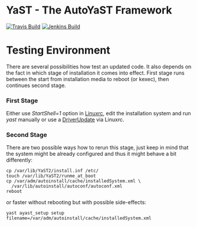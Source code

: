YaST - The AutoYaST Framework
=============================

[![Travis Build](https://travis-ci.org/yast/yast-autoinstallation.svg?branch=master)](https://travis-ci.org/yast/yast-autoinstallation)
[![Jenkins Build](http://img.shields.io/jenkins/s/https/ci.opensuse.org/yast-autoinstallation-master.svg)](https://ci.opensuse.org/view/Yast/job/yast-autoinstallation-master/)

Testing Environment
===================

There are several possibilities how test an updated code. It also depends on
the fact in which stage of installation it comes into effect. First stage runs
between the start from installation media to reboot (or kexec), then continues
second stage.

### First Stage ###

Either use *StartShell=1* option in [Linuxrc](https://en.opensuse.org/SDB:Linuxrc),
edit the installation system and run *yast* manually or use
a [DriverUpdate](https://en.opensuse.org/SDB:Linuxrc#p_dud) via Linuxrc.

### Second Stage ###

There are two possible ways how to rerun this stage, just keep in mind that
the system might be already configured and thus it might behave
a bit differently:

  ```
  cp /var/lib/YaST2/install.inf /etc/
  touch /var/lib/YaST2/runme_at_boot
  cp /var/adm/autoinstall/cache/installedSystem.xml \
    /var/lib/autoinstall/autoconf/autoconf.xml
  reboot
  ```

or faster without rebooting but with possible side-effects:

  ```
  yast ayast_setup setup filename=/var/adm/autoinstall/cache/installedSystem.xml
  ```
